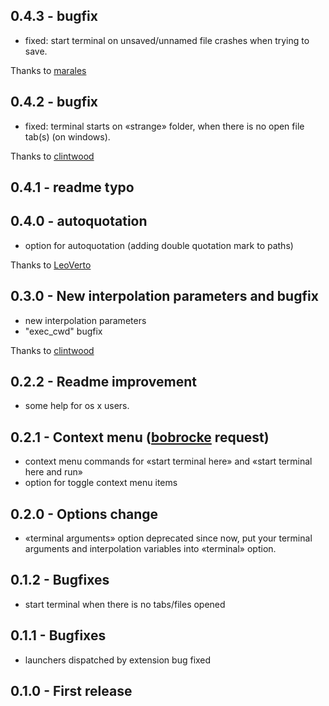 ## 0.4.3 - bugfix
* fixed: start terminal on unsaved/unnamed file crashes when trying to save.

Thanks to [marales](https://github.com/marales)

## 0.4.2 - bugfix
* fixed: terminal starts on «strange» folder, when there is no open file tab(s) (on windows).

Thanks to [clintwood](https://github.com/clintwood)

## 0.4.1 - readme typo

## 0.4.0 - autoquotation
* option for autoquotation (adding double quotation mark to paths)

Thanks to [LeoVerto](https://github.com/LeoVerto)

## 0.3.0 - New interpolation parameters and bugfix
* new interpolation parameters
* "exec_cwd" bugfix

Thanks to [clintwood](https://github.com/clintwood)

## 0.2.2 - Readme improvement
* some help for os x users.

## 0.2.1 - Context menu ([bobrocke](https://github.com/pohmelie/run-in-terminal/issues/2) request)
* context menu commands for «start terminal here» and «start terminal
here and run»
* option for toggle context menu items

## 0.2.0 - Options change
* «terminal arguments» option deprecated since now, put your terminal arguments and interpolation variables into «terminal» option.

## 0.1.2 - Bugfixes
* start terminal when there is no tabs/files opened

## 0.1.1 - Bugfixes
* launchers dispatched by extension bug fixed

## 0.1.0 - First release
